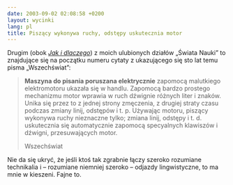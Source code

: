```yaml
---
date: 2003-09-02 02:08:58 +0200
layout: wycinki
lang: pl
title: Piszący wykonywa ruchy, odstępy uskutecznia motor
---
```


Drugim (obok <cite>[Jak i dlaczego](/muchos-gracias 'Muchos gracias')</cite>) z moich ulubionych działów „Świata Nauki” to znajdujące się na początku numeru cytaty z ukazującego się sto lat temu pisma „Wszechświat”:

> **Maszyna do pisania poruszana elektrycznie** zapomocą malutkiego elektromotoru ukazała się w handlu. Zapomocą bardzo prostego mechanizmu motor wprawia w ruch dźwignie różnych liter i znaków. Unika się przez to z jednej strony zmęczenia, z drugiej straty czasu podczas zmiany linij, odstępów i t. p. Używając motoru, piszący wykonywa ruchy nieznaczne tylko; zmiana linij, odstępy i t. d. uskutecznia się automatycznie zapomocą specyalnych klawiszów i dźwigni, przesuwających motor.
>
> Wszechświat

Nie da się ukryć, że jeśli ktoś tak zgrabnie łączy szeroko rozumiane technikalia i – rozumiane niemniej szeroko – odjazdy lingwistyczne, to ma mnie w kieszeni. Fajne to.
